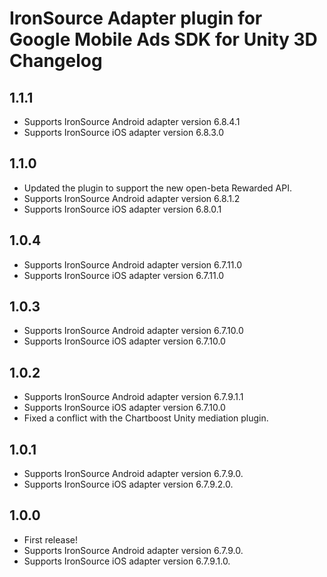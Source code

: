 # IronSource Adapter plugin for Google Mobile Ads SDK for Unity 3D Changelog

## 1.1.1
- Supports IronSource Android adapter version 6.8.4.1
- Supports IronSource iOS adapter version 6.8.3.0

## 1.1.0
- Updated the plugin to support the new open-beta Rewarded API.
- Supports IronSource Android adapter version 6.8.1.2
- Supports IronSource iOS adapter version 6.8.0.1

## 1.0.4
- Supports IronSource Android adapter version 6.7.11.0
- Supports IronSource iOS adapter version 6.7.11.0

## 1.0.3
- Supports IronSource Android adapter version 6.7.10.0
- Supports IronSource iOS adapter version 6.7.10.0

## 1.0.2
- Supports IronSource Android adapter version 6.7.9.1.1
- Supports IronSource iOS adapter version 6.7.10.0
- Fixed a conflict with the Chartboost Unity mediation plugin.

## 1.0.1
- Supports IronSource Android adapter version 6.7.9.0.
- Supports IronSource iOS adapter version 6.7.9.2.0.

## 1.0.0
- First release!
- Supports IronSource Android adapter version 6.7.9.0.
- Supports IronSource iOS adapter version 6.7.9.1.0.
